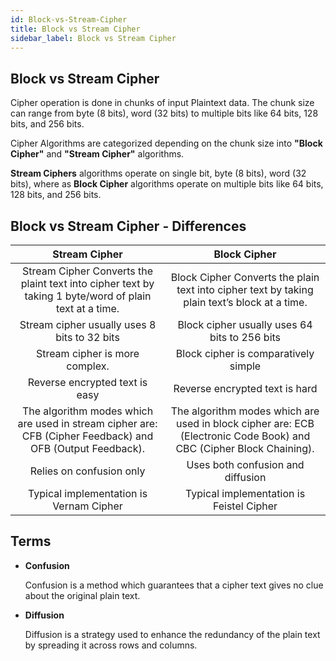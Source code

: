 ```yaml
---
id: Block-vs-Stream-Cipher
title: Block vs Stream Cipher
sidebar_label: Block vs Stream Cipher
---
```


## Block vs Stream Cipher

Cipher operation is done in chunks of input Plaintext data. The chunk size can range from byte (8 bits), word (32 bits) to multiple bits like 64 bits, 128 bits, and 256 bits.

Cipher Algorithms are categorized depending on the chunk size into **"Block Cipher"** and **"Stream Cipher"** algorithms.

**Stream Ciphers** algorithms operate on single bit, byte (8 bits), word (32 bits), where as **Block Cipher** algorithms operate on multiple bits like 64 bits, 128 bits, and 256 bits.

## Block vs Stream Cipher - Differences

| Stream Cipher | Block Cipher | 
|:--:|:--:|
| Stream Cipher Converts the plaint text into cipher text by taking 1 byte/word of plain text at a time. | Block Cipher Converts the plain text into cipher text by taking plain text’s block at a time. | 
| Stream cipher usually uses 8 bits to 32 bits | Block cipher usually uses 64 bits to 256 bits | 
| Stream cipher is more complex. | Block cipher is comparatively simple | 
| Reverse encrypted text is easy | Reverse encrypted text is hard |
| The algorithm modes which are used in stream cipher are: CFB (Cipher Feedback) and OFB (Output Feedback).| The algorithm modes which are used in block cipher are: ECB (Electronic Code Book) and CBC (Cipher Block Chaining). | 
| Relies on confusion only | Uses both confusion and diffusion | 
| Typical implementation is Vernam Cipher | Typical implementation is Feistel Cipher |

## Terms

- **Confusion** 

    Confusion is a method which guarantees that a cipher text gives no clue about the original plain text.

- **Diffusion**
    
    Diffusion is a strategy used to enhance the redundancy of the plain text by spreading it across rows and columns.

